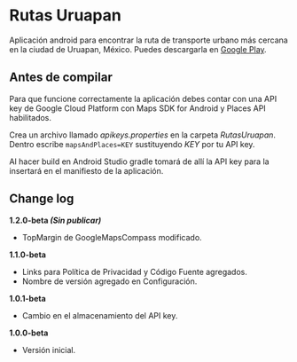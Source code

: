 # Rutas Uruapan
Aplicación android para encontrar la ruta de transporte urbano más cercana en la ciudad de Uruapan, México.
Puedes descargarla en [Google Play](https://play.google.com/store/apps/details?id=com.rico.omarw.rutasuruapan).

## Antes de compilar
Para que funcione correctamente la aplicación debes contar con una API key de Google Cloud Platform con Maps SDK for Android y 
Places API habilitados.

Crea un archivo llamado *apikeys.properties* en la carpeta *RutasUruapan*.
Dentro escribe `mapsAndPlaces=KEY` sustituyendo *KEY* por tu API key.

Al hacer build en Android Studio gradle tomará de allí la API key para la insertará en el manifiesto de la aplicación.


## Change log
**1.2.0-beta _(Sin publicar)_**
- TopMargin de GoogleMapsCompass modificado.

**1.1.0-beta**
- Links para Política de Privacidad y Código Fuente agregados.
- Nombre de versión agregado en Configuración.

**1.0.1-beta**
- Cambio en el almacenamiento del API key.

**1.0.0-beta** 
- Versión inicial.
